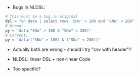 - Bugs in NLDSL:
```py
# This must be a bug in original
dsl = "on data | select rows 'SNo' > 100 and 'SNo' < 200"
# Wrong:
py = 'data["SNo" > 100 & "SNo" < 200]'
# Correct:
py = 'data[("SNo" > 100) & ("SNo" < 200)]'
```
- Actually both are wrong - should i try "csv with header"?

- NLDSL: linear DSL + non-linear Code
- Too specific?